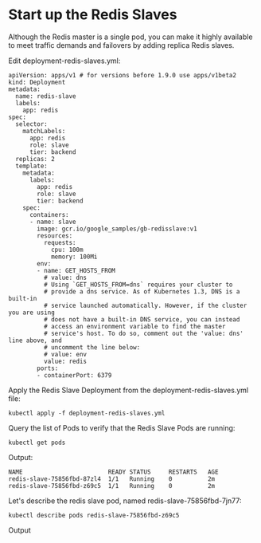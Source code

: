 # Start up the Redis Slaves

Although the Redis master is a single pod,
you can make it highly available to meet traffic demands and failovers 
by adding replica Redis slaves.


Edit deployment-redis-slaves.yml:
```console
apiVersion: apps/v1 # for versions before 1.9.0 use apps/v1beta2
kind: Deployment
metadata:
  name: redis-slave
  labels:
    app: redis
spec:
  selector:
    matchLabels:
      app: redis
      role: slave
      tier: backend
  replicas: 2
  template:
    metadata:
      labels:
        app: redis
        role: slave
        tier: backend
    spec:
      containers:
      - name: slave
        image: gcr.io/google_samples/gb-redisslave:v1
        resources:
          requests:
            cpu: 100m
            memory: 100Mi
        env:
        - name: GET_HOSTS_FROM
          # value: dns
          # Using `GET_HOSTS_FROM=dns` requires your cluster to
          # provide a dns service. As of Kubernetes 1.3, DNS is a built-in
          # service launched automatically. However, if the cluster you are using
          # does not have a built-in DNS service, you can instead
          # access an environment variable to find the master
          # service's host. To do so, comment out the 'value: dns' line above, and
          # uncomment the line below:
          # value: env
          value: redis
        ports:
        - containerPort: 6379
```

Apply the Redis Slave Deployment from the deployment-redis-slaves.yml file:
```console
kubectl apply -f deployment-redis-slaves.yml
```

Query the list of Pods to verify that the Redis Slave Pods are running:
```console
kubectl get pods
```

Output:
```console
NAME                        READY STATUS     RESTARTS   AGE
redis-slave-75856fbd-87zl4	1/1	  Running    0          2m
redis-slave-75856fbd-z69c5	1/1	  Running    0          2m

```

Let's describe the redis slave pod, named redis-slave-75856fbd-7jn77:
```console
kubectl describe pods redis-slave-75856fbd-z69c5
```

Output



